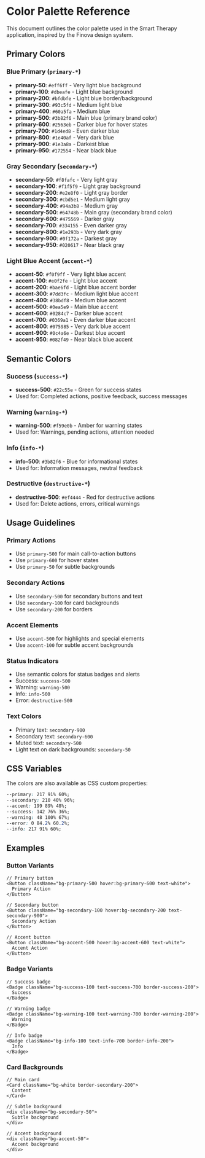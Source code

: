 # Color Palette Reference

This document outlines the color palette used in the Smart Therapy application, inspired by the Finova design system.

## Primary Colors

### Blue Primary (`primary-*`)
- **primary-50**: `#eff6ff` - Very light blue background
- **primary-100**: `#dbeafe` - Light blue background
- **primary-200**: `#bfdbfe` - Light blue border/background
- **primary-300**: `#93c5fd` - Medium light blue
- **primary-400**: `#60a5fa` - Medium blue
- **primary-500**: `#3b82f6` - Main blue (primary brand color)
- **primary-600**: `#2563eb` - Darker blue for hover states
- **primary-700**: `#1d4ed8` - Even darker blue
- **primary-800**: `#1e40af` - Very dark blue
- **primary-900**: `#1e3a8a` - Darkest blue
- **primary-950**: `#172554` - Near black blue

### Gray Secondary (`secondary-*`)
- **secondary-50**: `#f8fafc` - Very light gray
- **secondary-100**: `#f1f5f9` - Light gray background
- **secondary-200**: `#e2e8f0` - Light gray border
- **secondary-300**: `#cbd5e1` - Medium light gray
- **secondary-400**: `#94a3b8` - Medium gray
- **secondary-500**: `#64748b` - Main gray (secondary brand color)
- **secondary-600**: `#475569` - Darker gray
- **secondary-700**: `#334155` - Even darker gray
- **secondary-800**: `#1e293b` - Very dark gray
- **secondary-900**: `#0f172a` - Darkest gray
- **secondary-950**: `#020617` - Near black gray

### Light Blue Accent (`accent-*`)
- **accent-50**: `#f0f9ff` - Very light blue accent
- **accent-100**: `#e0f2fe` - Light blue accent
- **accent-200**: `#bae6fd` - Light blue accent border
- **accent-300**: `#7dd3fc` - Medium light blue accent
- **accent-400**: `#38bdf8` - Medium blue accent
- **accent-500**: `#0ea5e9` - Main blue accent
- **accent-600**: `#0284c7` - Darker blue accent
- **accent-700**: `#0369a1` - Even darker blue accent
- **accent-800**: `#075985` - Very dark blue accent
- **accent-900**: `#0c4a6e` - Darkest blue accent
- **accent-950**: `#082f49` - Near black blue accent

## Semantic Colors

### Success (`success-*`)
- **success-500**: `#22c55e` - Green for success states
- Used for: Completed actions, positive feedback, success messages

### Warning (`warning-*`)
- **warning-500**: `#f59e0b` - Amber for warning states
- Used for: Warnings, pending actions, attention needed

### Info (`info-*`)
- **info-500**: `#3b82f6` - Blue for informational states
- Used for: Information messages, neutral feedback

### Destructive (`destructive-*`)
- **destructive-500**: `#ef4444` - Red for destructive actions
- Used for: Delete actions, errors, critical warnings

## Usage Guidelines

### Primary Actions
- Use `primary-500` for main call-to-action buttons
- Use `primary-600` for hover states
- Use `primary-50` for subtle backgrounds

### Secondary Actions
- Use `secondary-500` for secondary buttons and text
- Use `secondary-100` for card backgrounds
- Use `secondary-200` for borders

### Accent Elements
- Use `accent-500` for highlights and special elements
- Use `accent-100` for subtle accent backgrounds

### Status Indicators
- Use semantic colors for status badges and alerts
- Success: `success-500`
- Warning: `warning-500`
- Info: `info-500`
- Error: `destructive-500`

### Text Colors
- Primary text: `secondary-900`
- Secondary text: `secondary-600`
- Muted text: `secondary-500`
- Light text on dark backgrounds: `secondary-50`

## CSS Variables

The colors are also available as CSS custom properties:

```css
--primary: 217 91% 60%;
--secondary: 210 40% 96%;
--accent: 199 89% 48%;
--success: 142 76% 36%;
--warning: 48 100% 67%;
--error: 0 84.2% 60.2%;
--info: 217 91% 60%;
```

## Examples

### Button Variants
```tsx
// Primary button
<Button className="bg-primary-500 hover:bg-primary-600 text-white">
  Primary Action
</Button>

// Secondary button
<Button className="bg-secondary-100 hover:bg-secondary-200 text-secondary-900">
  Secondary Action
</Button>

// Accent button
<Button className="bg-accent-500 hover:bg-accent-600 text-white">
  Accent Action
</Button>
```

### Badge Variants
```tsx
// Success badge
<Badge className="bg-success-100 text-success-700 border-success-200">
  Success
</Badge>

// Warning badge
<Badge className="bg-warning-100 text-warning-700 border-warning-200">
  Warning
</Badge>

// Info badge
<Badge className="bg-info-100 text-info-700 border-info-200">
  Info
</Badge>
```

### Card Backgrounds
```tsx
// Main card
<Card className="bg-white border-secondary-200">
  Content
</Card>

// Subtle background
<div className="bg-secondary-50">
  Subtle background
</div>

// Accent background
<div className="bg-accent-50">
  Accent background
</div>
``` 